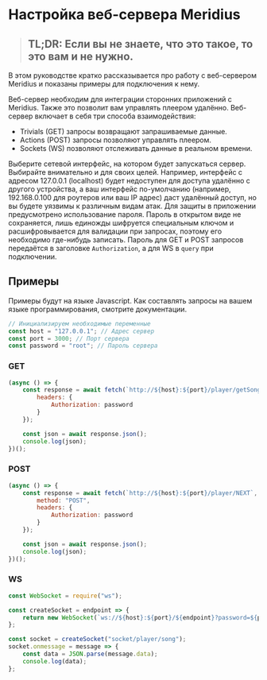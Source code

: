 # Настройка веб-сервера Meridius

>## **TL;DR**: Если вы не знаете, что это такое, то это вам и не нужно.


В этом руководстве кратко рассказывается про работу с веб-сервером Meridius и показаны примеры для подключения к нему.

Веб-сервер необходим для интеграции сторонних приложений с Meridius. Также это позволит вам управлять плеером удалённо. Веб-сервер включает в себя три способа взаимодействия:

* Trivials (GET) запросы возвращают запрашиваемые данные.
* Actions (POST) запросы позволяют управлять плеером.
* Sockets (WS) позволяют отслеживать данные в реальном времени.

Выберите сетевой интерфейс, на котором будет запускаться сервер. Выбирайте внимательно и для своих целей. Например, интерфейс с адресом 127.0.0.1 (localhost) будет недоступен для доступа удалённо с другого устройства, а ваш интерфейс по-умолчанию (например, 192.168.0.100 для роутеров или ваш IP адрес) даст удалённый доступ, но вы будете уязвимы к различным видам атак. Для защиты в приложении предусмотрено использование пароля. Пароль в открытом виде не сохраняется, лишь единожды шифруется специальным ключом и расшифровывается для валидации при запросах, поэтому его необходимо где-нибудь записать. Пароль для GET и POST запросов передаётся в заголовке ```Authorization```, а для WS в ```query``` при подключении.

## Примеры

Примеры будут на языке Javascript. Как составлять запросы на вашем языке программирования, смотрите документации.

```javascript
// Инициализируем необходимые переменные
const host = "127.0.0.1"; // Адрес сервер
const port = 3000; // Порт сервера
const password = "root"; // Пароль сервера
```

### GET

```javascript
(async () => {
    const response = await fetch(`http://${host}:${port}/player/getSong`, {
        headers: {
            Authorization: password
        }
    });

    const json = await response.json();
    console.log(json);
})();
```

### POST

```javascript
(async () => {
    const response = await fetch(`http://${host}:${port}/player/NEXT`, {
        method: "POST",
        headers: {
            Authorization: password
        }
    });

    const json = await response.json();
    console.log(json);
})();
```

### WS
```javascript
const WebSocket = require("ws");

const createSocket = endpoint => {
    return new WebSocket(`ws://${host}:${port}/${endpoint}?password=${password}`);
};

const socket = createSocket("socket/player/song");
socket.onmessage = message => {
    const data = JSON.parse(message.data);
    console.log(data);
};
```
